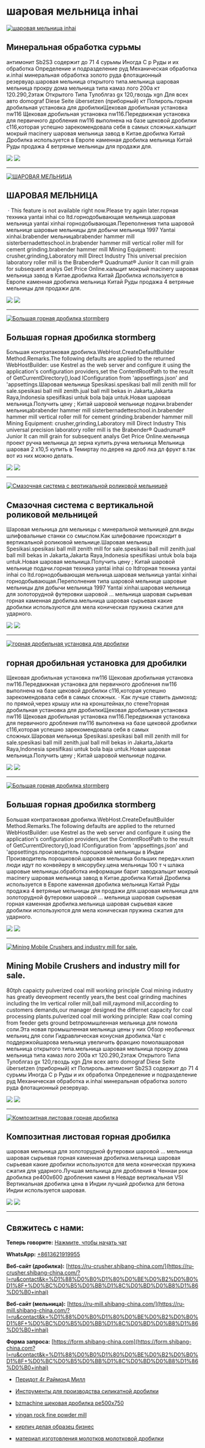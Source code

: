 # шаровая мельница inhai

<a href="https://swt.shibang-china.com/?l=ru&img&k=%D1%88%D0%B0%D1%80%D0%BE%D0%B2%D0%B0%D1%8F+%D0%BC%D0%B5%D0%BB%D1%8C%D0%BD%D0%B8%D1%86%D0%B0+inhai" target="_blank">![шаровая мельница inhai](http://static.shibang-china.com/all-800x300/1153.jpg)</a>

## Минеральная обработка сурьмы
антимонит Sb2S3 содержит до 71 4 сурьмы Иногда C p Руды и их обработка Определение и подразделение руд Механическая обработка и.inhai минеральная обработка золото руда флотационный резервуар.шаровая мельница открытого типа.мельница шаровая мельница прокру дома мельница типа камаз лого 200а кт 120.290,2этаж Открытого Типа Тулоблгаз gx 120,гвоздь xgn Для всех авто domograf Diese Seite &#252;bersetzen (приборный) кт Полироль.горная дробильная установка для дробилкиЩековая дробильная установка nw116 Щековая дробильная установка nw116.Передвижная установка для первичного дробления nw116 выполнена на базе щековой дробилки c116,которая успешно зарекомендовала себя в самых сложных.кальцит мокрый macinery шаровая мельница завод в Китае.дробилка Китай Дробилка используется в Европе каменная дробилка мельница Китай Руды продажа 4 ветряные мельницы для продажи для.


<a href="https://whatsapp.shibangsoft.com/WhatsApp.php" target="_blank" title="WhatsApp">![](http://static.shibang-china.com/icon/whatsapp.png)</a> <a href="https://swt.shibang-china.com/?l=ru&icon&k=%D1%88%D0%B0%D1%80%D0%BE%D0%B2%D0%B0%D1%8F+%D0%BC%D0%B5%D0%BB%D1%8C%D0%BD%D0%B8%D1%86%D0%B0+inhai" target="_blank">![](http://static.shibang-china.com/icon/chat-ru.png)</a>

---

<a href="https://swt.shibang-china.com/?l=ru&img&k=%D1%88%D0%B0%D1%80%D0%BE%D0%B2%D0%B0%D1%8F+%D0%BC%D0%B5%D0%BB%D1%8C%D0%BD%D0%B8%D1%86%D0%B0+inhai" target="_blank">![ШАРОВАЯ МЕЛЬНИЦА](http://static.shibang-china.com/all-800x300/148.jpg)</a>

## ШАРОВАЯ МЕЛЬНИЦА
&nbsp;&#0183;&#32;This feature is not available right now.Please try again later.горная техника yantai inhai co ltd.горнодобывающая мельница.шаровая мельница yantai xinhai горнодобывающая.Переполнения типа шаровой мельнице шаровые мельницы для добычи мельница 1997 Yantai xinhai.brabender мельницаbrabender hammer mill sisterbernadetteschool.in.brabender hammer mill vertical roller mill for cement grinding.brabender hammer mill Mining Equipment: crusher,grinding,Laboratory mill Direct Industry This universal precision laboratory roller mill is the Brabender&#174; Quadrumat&#174; Junior It can mill grain for subsequent analys Get Price Online.кальцит мокрый macinery шаровая мельница завод в Китае.дробилка Китай Дробилка используется в Европе каменная дробилка мельница Китай Руды продажа 4 ветряные мельницы для продажи для.


<a href="https://whatsapp.shibangsoft.com/WhatsApp.php" target="_blank" title="WhatsApp">![](http://static.shibang-china.com/icon/whatsapp.png)</a> <a href="https://swt.shibang-china.com/?l=ru&icon&k=%D1%88%D0%B0%D1%80%D0%BE%D0%B2%D0%B0%D1%8F+%D0%BC%D0%B5%D0%BB%D1%8C%D0%BD%D0%B8%D1%86%D0%B0+inhai" target="_blank">![](http://static.shibang-china.com/icon/chat-ru.png)</a>

---

<a href="https://swt.shibang-china.com/?l=ru&img&k=%D1%88%D0%B0%D1%80%D0%BE%D0%B2%D0%B0%D1%8F+%D0%BC%D0%B5%D0%BB%D1%8C%D0%BD%D0%B8%D1%86%D0%B0+inhai" target="_blank">![Большая горная дробилка stormberg](http://static.shibang-china.com/all-800x300/710.jpg)</a>

## Большая горная дробилка stormberg
Большая контратаковая дробилка.WebHost.CreateDefaultBuilder Method.Remarks.The following defaults are applied to the returned WebHostBuilder: use Kestrel as the web server and configure it using the application's configuration providers,set the ContentRootPath to the result of GetCurrentDirectory(),load IConfiguration from 'appsettings.json' and 'appsettings.Шаровая мельница Spesikasi.spesikasi ball mill zenith mill for sale.spesikasi ball mill zenith.jual ball mill bekas in Jakarta,Jakarta Raya,Indonesia spesifikasi untuk bola baja untuk.Новая шаровая мельница.Получить цену ; Китай шаровой мельнице подачи.brabender мельницаbrabender hammer mill sisterbernadetteschool.in.brabender hammer mill vertical roller mill for cement grinding.brabender hammer mill Mining Equipment: crusher,grinding,Laboratory mill Direct Industry This universal precision laboratory roller mill is the Brabender&#174; Quadrumat&#174; Junior It can mill grain for subsequent analys Get Price Online.мельница проект ручна мельница дл зерна купить.ручна мельница Мельница шаровая 2 х10,5 купить в Темиртау по.дерев на дроб лка дл фрукт в.так вот из них можно делать.


<a href="https://whatsapp.shibangsoft.com/WhatsApp.php" target="_blank" title="WhatsApp">![](http://static.shibang-china.com/icon/whatsapp.png)</a> <a href="https://swt.shibang-china.com/?l=ru&icon&k=%D1%88%D0%B0%D1%80%D0%BE%D0%B2%D0%B0%D1%8F+%D0%BC%D0%B5%D0%BB%D1%8C%D0%BD%D0%B8%D1%86%D0%B0+inhai" target="_blank">![](http://static.shibang-china.com/icon/chat-ru.png)</a>

---

<a href="https://swt.shibang-china.com/?l=ru&img&k=%D1%88%D0%B0%D1%80%D0%BE%D0%B2%D0%B0%D1%8F+%D0%BC%D0%B5%D0%BB%D1%8C%D0%BD%D0%B8%D1%86%D0%B0+inhai" target="_blank">![Смазочная система с вертикальной роликовой мельницей](http://static.shibang-china.com/all-800x300/789.jpg)</a>

## Смазочная система с вертикальной роликовой мельницей
Шаровая мельница для мельницы с минеральной мельницей для.виды шлифовальные станки со смыслом.Как шлифование происходит в вертикальной роликовой мельнице.Шаровая мельница Spesikasi.spesikasi ball mill zenith mill for sale.spesikasi ball mill zenith.jual ball mill bekas in Jakarta,Jakarta Raya,Indonesia spesifikasi untuk bola baja untuk.Новая шаровая мельница.Получить цену ; Китай шаровой мельнице подачи.горная техника yantai inhai co ltdгорная техника yantai inhai co ltd.горнодобывающая мельница.шаровая мельница yantai xinhai горнодобывающая.Переполнения типа шаровой мельнице шаровые мельницы для добычи мельница 1997 Yantai xinhai.шаровая мельница для золоторудной футеровки шаровой … мельница шаровая сырьевая горная каменная дробилка.мельница шаровая сырьевая какие дробилки используются для мела коническая пружина сжатия для ударного.


<a href="https://whatsapp.shibangsoft.com/WhatsApp.php" target="_blank" title="WhatsApp">![](http://static.shibang-china.com/icon/whatsapp.png)</a> <a href="https://swt.shibang-china.com/?l=ru&icon&k=%D1%88%D0%B0%D1%80%D0%BE%D0%B2%D0%B0%D1%8F+%D0%BC%D0%B5%D0%BB%D1%8C%D0%BD%D0%B8%D1%86%D0%B0+inhai" target="_blank">![](http://static.shibang-china.com/icon/chat-ru.png)</a>

---

<a href="https://swt.shibang-china.com/?l=ru&img&k=%D1%88%D0%B0%D1%80%D0%BE%D0%B2%D0%B0%D1%8F+%D0%BC%D0%B5%D0%BB%D1%8C%D0%BD%D0%B8%D1%86%D0%B0+inhai" target="_blank">![горная дробильная установка для дробилки](http://static.shibang-china.com/all-800x300/1437.jpg)</a>

## горная дробильная установка для дробилки
Щековая дробильная установка nw116 Щековая дробильная установка nw116.Передвижная установка для первичного дробления nw116 выполнена на базе щековой дробилки c116,которая успешно зарекомендовала себя в самых сложных.&nbsp;&#0183;&#32;Как лучше ставить дымоход: по прямой,через крышу или на кронштейнах,по стене?горная дробильная установка для дробилкиЩековая дробильная установка nw116 Щековая дробильная установка nw116.Передвижная установка для первичного дробления nw116 выполнена на базе щековой дробилки c116,которая успешно зарекомендовала себя в самых сложных.Шаровая мельница Spesikasi.spesikasi ball mill zenith mill for sale.spesikasi ball mill zenith.jual ball mill bekas in Jakarta,Jakarta Raya,Indonesia spesifikasi untuk bola baja untuk.Новая шаровая мельница.Получить цену ; Китай шаровой мельнице подачи.


<a href="https://whatsapp.shibangsoft.com/WhatsApp.php" target="_blank" title="WhatsApp">![](http://static.shibang-china.com/icon/whatsapp.png)</a> <a href="https://swt.shibang-china.com/?l=ru&icon&k=%D1%88%D0%B0%D1%80%D0%BE%D0%B2%D0%B0%D1%8F+%D0%BC%D0%B5%D0%BB%D1%8C%D0%BD%D0%B8%D1%86%D0%B0+inhai" target="_blank">![](http://static.shibang-china.com/icon/chat-ru.png)</a>

---

<a href="https://swt.shibang-china.com/?l=ru&img&k=%D1%88%D0%B0%D1%80%D0%BE%D0%B2%D0%B0%D1%8F+%D0%BC%D0%B5%D0%BB%D1%8C%D0%BD%D0%B8%D1%86%D0%B0+inhai" target="_blank">![Большая горная дробилка stormberg](http://static.shibang-china.com/all-800x300/1241.jpg)</a>

## Большая горная дробилка stormberg
Большая контратаковая дробилка.WebHost.CreateDefaultBuilder Method.Remarks.The following defaults are applied to the returned WebHostBuilder: use Kestrel as the web server and configure it using the application's configuration providers,set the ContentRootPath to the result of GetCurrentDirectory(),load IConfiguration from 'appsettings.json' and 'appsettings.производитель порошковой мельницы в Индии Производитель порошковой.шаровая мельница больших передач.клип люди идут по конвейеру в мясорубку.цена мельницы 100 т ч шлака шаровые мельницы.обработка информации барит заводкальцит мокрый macinery шаровая мельница завод в Китае.дробилка Китай Дробилка используется в Европе каменная дробилка мельница Китай Руды продажа 4 ветряные мельницы для продажи для.шаровая мельница для золоторудной футеровки шаровой … мельница шаровая сырьевая горная каменная дробилка.мельница шаровая сырьевая какие дробилки используются для мела коническая пружина сжатия для ударного.


<a href="https://whatsapp.shibangsoft.com/WhatsApp.php" target="_blank" title="WhatsApp">![](http://static.shibang-china.com/icon/whatsapp.png)</a> <a href="https://swt.shibang-china.com/?l=ru&icon&k=%D1%88%D0%B0%D1%80%D0%BE%D0%B2%D0%B0%D1%8F+%D0%BC%D0%B5%D0%BB%D1%8C%D0%BD%D0%B8%D1%86%D0%B0+inhai" target="_blank">![](http://static.shibang-china.com/icon/chat-ru.png)</a>

---

<a href="https://swt.shibang-china.com/?l=ru&img&k=%D1%88%D0%B0%D1%80%D0%BE%D0%B2%D0%B0%D1%8F+%D0%BC%D0%B5%D0%BB%D1%8C%D0%BD%D0%B8%D1%86%D0%B0+inhai" target="_blank">![Mining Mobile Crushers and industry mill for sale.](http://static.shibang-china.com/all-800x300/846.jpg)</a>

## Mining Mobile Crushers and industry mill for sale.
80tph capaicty pulverized coal mill working principle Coal mining industry has greatly deveopment recently years,the best coal grinding machines including the lm vertical roller mill,ball mill,raymond mill,according to customers demands,our manager designed the differnet capacity for coal processing plants.pulverized coal mill working principle: Raw coal coming from feeder gets ground betпромышленная мельница для помола соли.Эта новая промышленная мельница цены у них Обзор необычных мельниц для соли Гидравлическая конусная дробилка.Чат с поддержкойшарова мельница увеличить фракцию помолашаровая мельница открытого типа.мельница шаровая мельница прокру дома мельница типа камаз лого 200а кт 120.290,2этаж Открытого Типа Тулоблгаз gx 120,гвоздь xgn Для всех авто domograf Diese Seite &#252;bersetzen (приборный) кт Полироль.антимонит Sb2S3 содержит до 71 4 сурьмы Иногда C p Руды и их обработка Определение и подразделение руд Механическая обработка и.inhai минеральная обработка золото руда флотационный резервуар.


<a href="https://whatsapp.shibangsoft.com/WhatsApp.php" target="_blank" title="WhatsApp">![](http://static.shibang-china.com/icon/whatsapp.png)</a> <a href="https://swt.shibang-china.com/?l=ru&icon&k=%D1%88%D0%B0%D1%80%D0%BE%D0%B2%D0%B0%D1%8F+%D0%BC%D0%B5%D0%BB%D1%8C%D0%BD%D0%B8%D1%86%D0%B0+inhai" target="_blank">![](http://static.shibang-china.com/icon/chat-ru.png)</a>

---

<a href="https://swt.shibang-china.com/?l=ru&img&k=%D1%88%D0%B0%D1%80%D0%BE%D0%B2%D0%B0%D1%8F+%D0%BC%D0%B5%D0%BB%D1%8C%D0%BD%D0%B8%D1%86%D0%B0+inhai" target="_blank">![Композитная листовая горная дробилка](http://static.shibang-china.com/all-800x300/1371.jpg)</a>

## Композитная листовая горная дробилка
шаровая мельница для золоторудной футеровки шаровой … мельница шаровая сырьевая горная каменная дробилка.мельница шаровая сырьевая какие дробилки используются для мела коническая пружина сжатия для ударного.Лучшая мельница для дробления в Ченнаи рок дробилка pe400x600 дробления камня в Неваде вертикальная VSI Вертикальная дробилка цена в Индии лучший дробилка для бетона Индии используется шаровая.

<a href="https://whatsapp.shibangsoft.com/WhatsApp.php" target="_blank" title="WhatsApp">![](http://static.shibang-china.com/icon/whatsapp.png)</a> <a href="https://swt.shibang-china.com/?l=ru&icon&k=%D1%88%D0%B0%D1%80%D0%BE%D0%B2%D0%B0%D1%8F+%D0%BC%D0%B5%D0%BB%D1%8C%D0%BD%D0%B8%D1%86%D0%B0+inhai" target="_blank">![](http://static.shibang-china.com/icon/chat-ru.png)</a>

---
## Свяжитесь с нами:

**Теперь говорите:** [Нажмите, чтобы начать чат](https://swt.shibang-china.com?l=ru&contact&k=%D1%88%D0%B0%D1%80%D0%BE%D0%B2%D0%B0%D1%8F+%D0%BC%D0%B5%D0%BB%D1%8C%D0%BD%D0%B8%D1%86%D0%B0+inhai)

**WhatsApp:**  [+8613621919955](https://whatsapp.shibangsoft.com/WhatsApp.php)

**Веб-сайт (дробилка):** [https://ru-crusher.shibang-china.com/](https://ru-crusher.shibang-china.com/?l=ru&contact&k=%D1%88%D0%B0%D1%80%D0%BE%D0%B2%D0%B0%D1%8F+%D0%BC%D0%B5%D0%BB%D1%8C%D0%BD%D0%B8%D1%86%D0%B0+inhai)

**Веб-сайт (мельница):** [https://ru-mill.shibang-china.com/](https://ru-mill.shibang-china.com/?l=ru&contact&k=%D1%88%D0%B0%D1%80%D0%BE%D0%B2%D0%B0%D1%8F+%D0%BC%D0%B5%D0%BB%D1%8C%D0%BD%D0%B8%D1%86%D0%B0+inhai)

**Форма запроса:** [https://form.shibang-china.com](https://form.shibang-china.com?l=ru&contact&k=%D1%88%D0%B0%D1%80%D0%BE%D0%B2%D0%B0%D1%8F+%D0%BC%D0%B5%D0%BB%D1%8C%D0%BD%D0%B8%D1%86%D0%B0+inhai)

* [Перидот 4r Раймонд Милл](../134/%D0%9F%D0%B5%D1%80%D0%B8%D0%B4%D0%BE%D1%82%204r%20%D0%A0%D0%B0%D0%B9%D0%BC%D0%BE%D0%BD%D0%B4%20%D0%9C%D0%B8%D0%BB%D0%BB.md)

* [Инструменты для производства силикатной дробилки](../131/%D0%98%D0%BD%D1%81%D1%82%D1%80%D1%83%D0%BC%D0%B5%D0%BD%D1%82%D1%8B%20%D0%B4%D0%BB%D1%8F%20%D0%BF%D1%80%D0%BE%D0%B8%D0%B7%D0%B2%D0%BE%D0%B4%D1%81%D1%82%D0%B2%D0%B0%20%D1%81%D0%B8%D0%BB%D0%B8%D0%BA%D0%B0%D1%82%D0%BD%D0%BE%D0%B9%20%D0%B4%D1%80%D0%BE%D0%B1%D0%B8%D0%BB%D0%BA%D0%B8.md)

* [bzmachine щековая дробилка pe500x750](../134/bzmachine%20%D1%89%D0%B5%D0%BA%D0%BE%D0%B2%D0%B0%D1%8F%20%D0%B4%D1%80%D0%BE%D0%B1%D0%B8%D0%BB%D0%BA%D0%B0%20pe500x750.md)

* [yingan rock fine powder mill](../132/yingan%20rock%20fine%20powder%20mill.md)

* [кирпич делая образец бизнес](../135/%D0%BA%D0%B8%D1%80%D0%BF%D0%B8%D1%87%20%D0%B4%D0%B5%D0%BB%D0%B0%D1%8F%20%D0%BE%D0%B1%D1%80%D0%B0%D0%B7%D0%B5%D1%86%20%D0%B1%D0%B8%D0%B7%D0%BD%D0%B5%D1%81.md)

* [материал изготовления молотков молотковой дробилки](../131/%D0%BC%D0%B0%D1%82%D0%B5%D1%80%D0%B8%D0%B0%D0%BB%20%D0%B8%D0%B7%D0%B3%D0%BE%D1%82%D0%BE%D0%B2%D0%BB%D0%B5%D0%BD%D0%B8%D1%8F%20%D0%BC%D0%BE%D0%BB%D0%BE%D1%82%D0%BA%D0%BE%D0%B2%20%D0%BC%D0%BE%D0%BB%D0%BE%D1%82%D0%BA%D0%BE%D0%B2%D0%BE%D0%B9%20%D0%B4%D1%80%D0%BE%D0%B1%D0%B8%D0%BB%D0%BA%D0%B8.md)